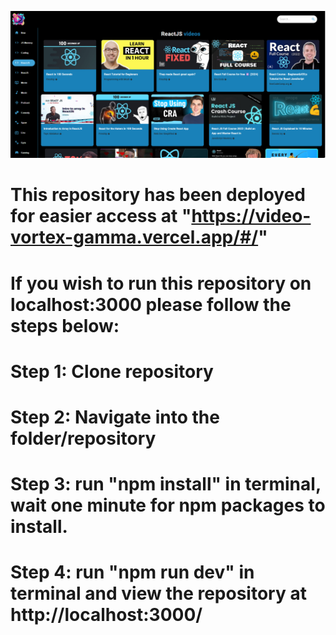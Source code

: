 ![alt text](<public/Screenshot of app.png>)

# This repository has been deployed for easier access at "https://video-vortex-gamma.vercel.app/#/"

# If you wish to run this repository on localhost:3000 please follow the steps below:

# Step 1: Clone repository

# Step 2: Navigate into the folder/repository

# Step 3: run "npm install" in terminal, wait one minute for npm packages to install.

# Step 4: run "npm run dev" in terminal and view the repository at http://localhost:3000/
